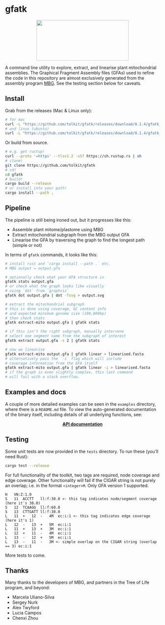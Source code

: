 # gfatk

<p align="center">
    <img width="300" height="132" src="https://www.darwintreeoflife.org/wp-content/themes/dtol/dist/assets/gfx/dtol-logo-round.png">
</p>

A command line utility to explore, extract, and linearise plant mitochondrial assemblies. The Graphical Fragment Assembly files (GFAs) used to refine the code in this repository are almost exclusively generated from the assembly program <a href="https://github.com/maickrau/MBG">MBG</a>. See the testing section below for caveats.

## Install

Grab from the releases (Mac & Linux only):

```bash
# for mac
curl -L "https://github.com/tolkit/gfatk/releases/download/0.1.4/gfatk_mac_0.1.4" > gfatk && chmod +x gfatk
# and linux (ubuntu)
curl -L "https://github.com/tolkit/gfatk/releases/download/0.1.4/gfatk_ubuntu_0.1.4" > gfatk && chmod +x gfatk
```

Or build from source.

```bash
# e.g. get rustup!
curl --proto '=https' --tlsv1.2 -sSf https://sh.rustup.rs | sh
# clone!
git clone https://github.com/tolkit/gfatk
# cd!
cd gfatk
# build!
cargo build --release
# or install into your path!
cargo install --path .
```

## Pipeline

The pipeline is still being ironed out, but it progresses like this:

- Assemble plant mitome/plastome using MBG
- Extract mitochondrial subgraph from the MBG output GFA
- Linearise the GFA by traversing the graph to find the longest path (simple or not)

In terms of `gfatk` commands, it looks like this:

```bash
# install rust and `cargo install --path .` etc.
# MBG output = output.gfa

# optionally check what your GFA structure is
gfatk stats output.gfa
# or check what the graph looks like visually
# using `dot` from `graphviz`
gfatk dot output.gfa | dot -Tsvg > output.svg

# extract the mitochondrial subgraph
# this is done using coverage, GC content info
# and expected minimum genome size (100,000bp)
# then check stats
gfatk extract-mito output.gfa | gfatk stats

# if this isn't the right subgraph, manually intervene
# select one segment name from the subgraph of interest
gfatk extract output.gfa -s 2 | gfatk stats

# now we linearise
gfatk extract-mito output.gfa | gfatk linear > linearised.fasta
# alternatively pass the `-i` flag which will include
# coverage information from the GFA itself
gfatk extract-mito output.gfa | gfatk linear -i > linearised.fasta
# if the graph is even slightly complex, this last command
# will fail with a stack overflow.
```

## Examples and docs

A couple of more detailed examples can be seen in the `examples` directory, where there is a `README.md` file. To view the auto-generated documentation of the binary itself, including details of all underlying functions, see:

<p align="center">
    <b>
        <a href="https://tolkit.github.io/gfatk/">API documentation</a>
    </b>
</p>

## Testing

Some unit tests are now provided in the `tests` directory. To run these (you'll need Rust):

```bash
cargo test --release
```

For full functionality of the toolkit, two tags are required, node coverage and edge coverage. Other functionality will fail if the CIGAR string is not purely an overlap; i.e. in the format `<integer>M`. Only GFA version 1 supported.

```
H	VN:Z:1.0
S	11	ACCTT	ll:f:30.0 <- this tag indicates node/segment coverage (here it's 30.0)
S	12	TCAAGG	ll:f:60.0
S	13	CTTGATT	ll:f:30.0
L	11	+	12	-	4M	ec:i:1 <- this tag indicates edge coverage (here it's 1)
L	12	-	13	+	5M	ec:i:1
L	11	+	13	+	3M	ec:i:1
L	12	+	11	-	4M	ec:i:1
L	13	-	12	+	5M	ec:i:1
L	13	-	11	-	3M <- simple overlap on the CIGAR string (overlap == 3)	ec:i:1

```

More tests to come.

## Thanks

Many thanks to the developers of MBG, and partners in the Tree of Life program, and beyond:
- Marcela Uliano-Silva
- Sergey Nurk
- Alex Twyford
- Lucia Campos
- Chenxi Zhou
